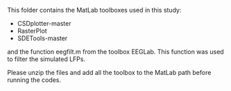 This folder contains the MatLab toolboxes used in this study:

- CSDplotter-master
- RasterPlot
- SDETools-master

and the function eegfilt.m from the toolbox EEGLab. This function was used to filter the simulated LFPs.

Please unzip the files and add all the toolbox to the MatLab path before running the codes.

